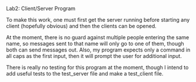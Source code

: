 Lab2: Client/Server Program

To make this work, one must first get the server running before starting
	any client (hopefully obvious) and then the clients can be opened.

At the moment, there is no guard against multiple people entering the same
	name, so messages sent to that name will only go to one of them, though
	both can send messages out.  Also, my program expects only a command in
	all caps as the first input, then it will prompt the user for additional
	input.

There is really no testing for this program at the moment, though I intend
	to add useful tests to the test_server file and make a test_client file.